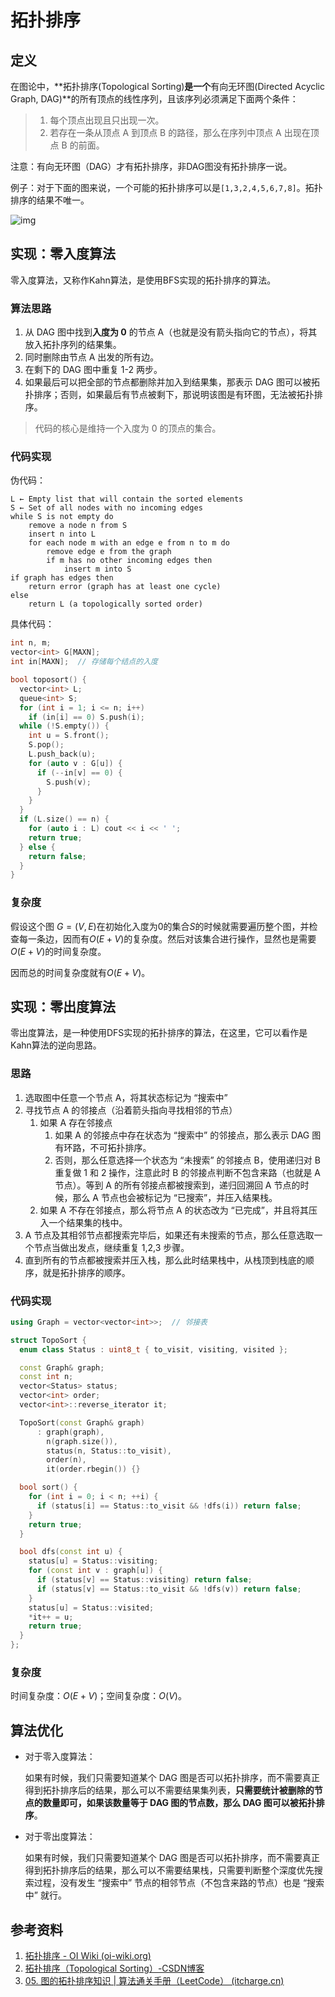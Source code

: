# 拓扑排序

## 定义

在图论中，**拓扑排序(Topological Sorting)**是一个**有向无环图(Directed Acyclic Graph, DAG)**的所有顶点的线性序列，且该序列必须满足下面两个条件：

> 1. 每个顶点出现且只出现一次。
> 2. 若存在一条从顶点 A 到顶点 B 的路径，那么在序列中顶点 A 出现在顶点 B 的前面。

注意：有向无环图（DAG）才有拓扑排序，非DAG图没有拓扑排序一说。

例子：对于下面的图来说，一个可能的拓扑排序可以是`[1,3,2,4,5,6,7,8]`。拓扑排序的结果不唯一。

![img](https://oscimg.oschina.net/oscnet/up-8f6717028963b3bea2b37a3ce72eae8f784.png)

## 实现：零入度算法

零入度算法，又称作Kahn算法，是使用BFS实现的拓扑排序的算法。

### 算法思路

1. 从 DAG 图中找到**入度为 0** 的节点 A（也就是没有箭头指向它的节点），将其放入拓扑序列的结果集。
2. 同时删除由节点 A 出发的所有边。
3. 在剩下的 DAG 图中重复 1-2 两步。
4. 如果最后可以把全部的节点都删除并加入到结果集，那表示 DAG 图可以被拓扑排序；否则，如果最后有节点被剩下，那说明该图是有环图，无法被拓扑排序。

> 代码的核心是维持一个入度为 0 的顶点的集合。

### 代码实现

伪代码：

```text
L ← Empty list that will contain the sorted elements
S ← Set of all nodes with no incoming edges
while S is not empty do
    remove a node n from S
    insert n into L
    for each node m with an edge e from n to m do
        remove edge e from the graph
        if m has no other incoming edges then
            insert m into S
if graph has edges then
    return error (graph has at least one cycle)
else
    return L (a topologically sorted order)
```

具体代码：

```cpp
int n, m;
vector<int> G[MAXN];
int in[MAXN];  // 存储每个结点的入度

bool toposort() {
  vector<int> L;
  queue<int> S;
  for (int i = 1; i <= n; i++)
    if (in[i] == 0) S.push(i);
  while (!S.empty()) {
    int u = S.front();
    S.pop();
    L.push_back(u);
    for (auto v : G[u]) {
      if (--in[v] == 0) {
        S.push(v);
      }
    }
  }
  if (L.size() == n) {
    for (auto i : L) cout << i << ' ';
    return true;
  } else {
    return false;
  }
}
```

### 复杂度

假设这个图 $G = (V, E)$在初始化入度为0的集合$S$的时候就需要遍历整个图，并检查每一条边，因而有$O(E+V)$的复杂度。然后对该集合进行操作，显然也是需要$O(E+V)$的时间复杂度。

因而总的时间复杂度就有$O(E+V)$。

## 实现：零出度算法

零出度算法，是一种使用DFS实现的拓扑排序的算法，在这里，它可以看作是Kahn算法的逆向思路。

### 思路

1. 选取图中任意一个节点 A，将其状态标记为 “搜索中”
2. 寻找节点 A 的邻接点（沿着箭头指向寻找相邻的节点）
	1. 如果 A 存在邻接点
		1. 如果 A 的邻接点中存在状态为 “搜索中” 的邻接点，那么表示 DAG 图有环路，不可拓扑排序。
		2. 否则，那么任意选择一个状态为 “未搜索” 的邻接点 B，使用递归对 B 重复做 1 和 2 操作，注意此时 B 的邻接点判断不包含来路（也就是 A 节点）。等到 A 的所有邻接点都被搜索到，递归回溯回 A 节点的时候，那么 A 节点也会被标记为 “已搜索”，并压入结果栈。
	2. 如果 A 不存在邻接点，那么将节点 A 的状态改为 “已完成”，并且将其压入一个结果集的栈中。
3. A 节点及其相邻节点都搜索完毕后，如果还有未搜索的节点，那么任意选取一个节点当做出发点，继续重复 1,2,3 步骤。
4. 直到所有的节点都被搜索并压入栈，那么此时结果栈中，从栈顶到栈底的顺序，就是拓扑排序的顺序。

### 代码实现

```cpp
using Graph = vector<vector<int>>;  // 邻接表

struct TopoSort {
  enum class Status : uint8_t { to_visit, visiting, visited };

  const Graph& graph;
  const int n;
  vector<Status> status;
  vector<int> order;
  vector<int>::reverse_iterator it;

  TopoSort(const Graph& graph)
      : graph(graph),
        n(graph.size()),
        status(n, Status::to_visit),
        order(n),
        it(order.rbegin()) {}

  bool sort() {
    for (int i = 0; i < n; ++i) {
      if (status[i] == Status::to_visit && !dfs(i)) return false;
    }
    return true;
  }

  bool dfs(const int u) {
    status[u] = Status::visiting;
    for (const int v : graph[u]) {
      if (status[v] == Status::visiting) return false;
      if (status[v] == Status::to_visit && !dfs(v)) return false;
    }
    status[u] = Status::visited;
    *it++ = u;
    return true;
  }
};
```

### 复杂度

时间复杂度：$O(E+V)$；空间复杂度：$O(V)$。

## 算法优化

- 对于零入度算法：

	如果有时候，我们只需要知道某个 DAG 图是否可以拓扑排序，而不需要真正得到拓扑排序后的结果，那么可以不需要结果集列表，**只需要统计被删除的节点的数量即可，如果该数量等于 DAG 图的节点数，那么 DAG 图可以被拓扑排序**。

- 对于零出度算法：

	如果有时候，我们只需要知道某个 DAG 图是否可以拓扑排序，而不需要真正得到拓扑排序后的结果，那么可以不需要结果栈，只需要判断整个深度优先搜索过程，没有发生 “搜索中” 节点的相邻节点（不包含来路的节点）也是 “搜索中” 就行。

## 参考资料

1. [拓扑排序 - OI Wiki (oi-wiki.org)](https://oi-wiki.org/graph/topo/)
2. [拓扑排序（Topological Sorting）-CSDN博客](https://blog.csdn.net/lisonglisonglisong/article/details/45543451)
3. [05. 图的拓扑排序知识 | 算法通关手册（LeetCode） (itcharge.cn)](https://algo.itcharge.cn/08.Graph/02.Graph-Traversal/05.Graph-Topological-Sorting/#_1-拓扑排序简介)
